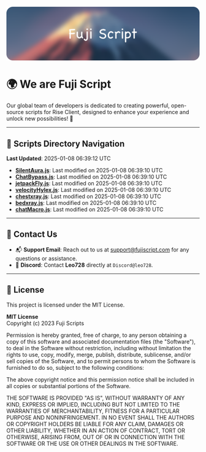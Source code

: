 ![Banner](.github/b.webp)

# 🌍 **We are Fuji Script**

Our global team of developers is dedicated to creating powerful, open-source scripts for Rise Client, designed to enhance your experience and unlock new possibilities! 🌟

---
<!-- SCRIPTS_NAVIGATION_START -->
## 📂 **Scripts Directory Navigation**

**Last Updated**: 2025-01-08 06:39:12 UTC

- **[SilentAura.js](scripts/SilentAura.js)**: Last modified on 2025-01-08 06:39:10 UTC
- **[ChatBypass.js](scripts/ChatBypass.js)**: Last modified on 2025-01-08 06:39:10 UTC
- **[jetpackFly.js](scripts/jetpackFly.js)**: Last modified on 2025-01-08 06:39:10 UTC
- **[velocityHylex.js](scripts/velocityHylex.js)**: Last modified on 2025-01-08 06:39:10 UTC
- **[chestxray.js](scripts/chestxray.js)**: Last modified on 2025-01-08 06:39:10 UTC
- **[bedxray.js](scripts/bedxray.js)**: Last modified on 2025-01-08 06:39:10 UTC
- **[chatMacro.js](scripts/chatMacro.js)**: Last modified on 2025-01-08 06:39:10 UTC

<!-- SCRIPTS_NAVIGATION_END -->

---

## 💬 **Contact Us**  
- 📬 **Support Email**: Reach out to us at [support@fujiscript.com](mailto:support@fujiscript.com) for any questions or assistance.  
- 💬 **Discord**: Contact **Leo728** directly at `Discord@leo728`.

---

## 📜 **License**

This project is licensed under the MIT License.  

**MIT License**  
Copyright (c) 2023 Fuji Scripts  

Permission is hereby granted, free of charge, to any person obtaining a copy of this software and associated documentation files (the "Software"), to deal in the Software without restriction, including without limitation the rights to use, copy, modify, merge, publish, distribute, sublicense, and/or sell copies of the Software, and to permit persons to whom the Software is furnished to do so, subject to the following conditions:  

The above copyright notice and this permission notice shall be included in all copies or substantial portions of the Software.  

THE SOFTWARE IS PROVIDED "AS IS", WITHOUT WARRANTY OF ANY KIND, EXPRESS OR IMPLIED, INCLUDING BUT NOT LIMITED TO THE WARRANTIES OF MERCHANTABILITY, FITNESS FOR A PARTICULAR PURPOSE AND NONINFRINGEMENT. IN NO EVENT SHALL THE AUTHORS OR COPYRIGHT HOLDERS BE LIABLE FOR ANY CLAIM, DAMAGES OR OTHER LIABILITY, WHETHER IN AN ACTION OF CONTRACT, TORT OR OTHERWISE, ARISING FROM, OUT OF OR IN CONNECTION WITH THE SOFTWARE OR THE USE OR OTHER DEALINGS IN THE SOFTWARE.  
